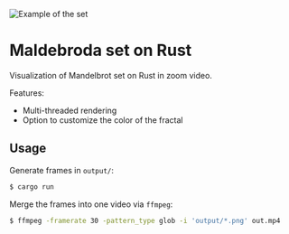 ![Example of the set](https://i.imgur.com/Pve0Vw0.png)

# Maldebroda set on Rust
Visualization of Mandelbrot set on Rust in zoom video.

Features:
- Multi-threaded rendering
- Option to customize the color of the fractal

## Usage
Generate frames in `output/`:
```bash
$ cargo run
```
Merge the frames into one video via `ffmpeg`:
```bash
$ ffmpeg -framerate 30 -pattern_type glob -i 'output/*.png' out.mp4
```
